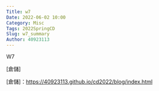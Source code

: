 ```yaml
---
Title: w7
Date: 2022-06-02 10:00
Category: Misc
Tags: 2022SpringCD
Slug: w7_summary
Author: 40923113
---
```



<!-- PELICAN_END_SUMMARY -->


W7

[倉儲]




[倉儲]：https://40923113.github.io/cd2022/blog/index.html